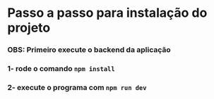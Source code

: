 # Passo a passo para instalação do projeto

### OBS: Primeiro execute o backend da aplicação

### 1- rode o comando `npm install`

### 2- execute o programa com `npm run dev`
